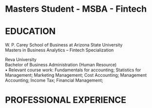 # Masters Student - MSBA - Fintech

# EDUCATION 
W. P. Carey School of Business at Arizona State University                                                                            
Masters in Business Analytics – Fintech Specialization                  

Reva University                                                                                                                                                              
Bachelor of Business Administration (Human Resource)                                                                                                  
• Relevant course work: Fundamentals for accounting; Statistics for Management; Marketing Management; Cost Accounting; Management Accounting; Income Tax; Financial Management; 

# PROFESSIONAL EXPERIENCE 
                                                                                                                               
